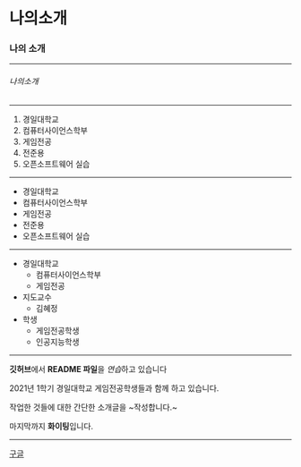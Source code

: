 # 나의소개

### 나의 소개
***
###### 나의소개
---
1. 경일대학교
2. 컴퓨터사이언스학부
3. 게임전공
4. 전준용
5. 오픈소프트웨어 실습

* * *

* 경일대학교
* 컴퓨터사이언스학부
* 게임전공
* 전준용
* 오픈소프트웨어 실습

- - -
* 경일대학교
  * 컴퓨터사이언스학부
  * 게임전공
* 지도교수
  * 김혜정
* 학생
  * 게임전공학생
  * 인공지능학생
***

**깃허브**에서 **README 파일**을 *연습*하고 있습니다

2021년 1학기 경일대학교 게임전공학생들과 함께 하고 있습니다.

작업한 것들에 대한 간단한 소개글을 ~작성합니다.~

마지막까지 **화이팅**입니다.
***
[구글](http://www.google.com, "구글사이트를 연결합니다.")


